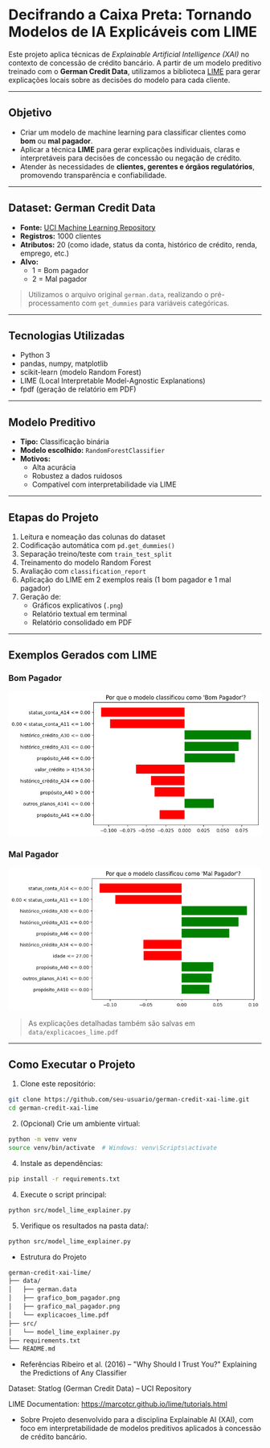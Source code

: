 # Decifrando a Caixa Preta: Tornando Modelos de IA Explicáveis com LIME

Este projeto aplica técnicas de *Explainable Artificial Intelligence (XAI)* no contexto de concessão de crédito bancário. A partir de um modelo preditivo treinado com o **German Credit Data**, utilizamos a biblioteca [LIME](https://github.com/marcotcr/lime) para gerar explicações locais sobre as decisões do modelo para cada cliente.

---

## Objetivo

- Criar um modelo de machine learning para classificar clientes como **bom** ou **mal pagador**.
- Aplicar a técnica **LIME** para gerar explicações individuais, claras e interpretáveis para decisões de concessão ou negação de crédito.
- Atender às necessidades de **clientes, gerentes e órgãos regulatórios**, promovendo transparência e confiabilidade.

---

## Dataset: German Credit Data

- **Fonte:** [UCI Machine Learning Repository](https://archive.ics.uci.edu/ml/datasets/statlog+(german+credit+data))
- **Registros:** 1000 clientes
- **Atributos:** 20 (como idade, status da conta, histórico de crédito, renda, emprego, etc.)
- **Alvo:**  
  - 1 = Bom pagador  
  - 2 = Mal pagador

> Utilizamos o arquivo original `german.data`, realizando o pré-processamento com `get_dummies` para variáveis categóricas.

---

## Tecnologias Utilizadas

- Python 3
- pandas, numpy, matplotlib
- scikit-learn (modelo Random Forest)
- LIME (Local Interpretable Model-Agnostic Explanations)
- fpdf (geração de relatório em PDF)

---

## Modelo Preditivo

- **Tipo:** Classificação binária
- **Modelo escolhido:** `RandomForestClassifier`
- **Motivos:**
  - Alta acurácia
  - Robustez a dados ruidosos
  - Compatível com interpretabilidade via LIME

---

## Etapas do Projeto

1. Leitura e nomeação das colunas do dataset
2. Codificação automática com `pd.get_dummies()`
3. Separação treino/teste com `train_test_split`
4. Treinamento do modelo Random Forest
5. Avaliação com `classification_report`
6. Aplicação do LIME em 2 exemplos reais (1 bom pagador e 1 mal pagador)
7. Geração de:
   - Gráficos explicativos (`.png`)
   - Relatório textual em terminal
   - Relatório consolidado em PDF

---

## Exemplos Gerados com LIME

### Bom Pagador

![Gráfico Bom Pagador](data/grafico_bom_pagador.png)

### Mal Pagador

![Gráfico Mal Pagador](data/grafico_mal_pagador.png)

> As explicações detalhadas também são salvas em `data/explicacoes_lime.pdf`

---

## Como Executar o Projeto

1. Clone este repositório:
```bash
git clone https://github.com/seu-usuario/german-credit-xai-lime.git
cd german-credit-xai-lime
```

2. (Opcional) Crie um ambiente virtual:
```bash
python -m venv venv
source venv/bin/activate  # Windows: venv\Scripts\activate
```
4. Instale as dependências:
```bash
pip install -r requirements.txt
```

4. Execute o script principal:
```bash
python src/model_lime_explainer.py
```

5. Verifique os resultados na pasta data/:
```bash
python src/model_lime_explainer.py
```

- Estrutura do Projeto
```bash
german-credit-xai-lime/
├── data/
│   ├── german.data
│   ├── grafico_bom_pagador.png
│   ├── grafico_mal_pagador.png
│   └── explicacoes_lime.pdf
├── src/
│   └── model_lime_explainer.py
├── requirements.txt
└── README.md

```
- Referências
Ribeiro et al. (2016) – "Why Should I Trust You?" Explaining the Predictions of Any Classifier

Dataset: Statlog (German Credit Data) – UCI Repository

LIME Documentation: https://marcotcr.github.io/lime/tutorials.html

- Sobre
Projeto desenvolvido para a disciplina Explainable AI (XAI), com foco em interpretabilidade de modelos preditivos aplicados à concessão de crédito bancário.
   
